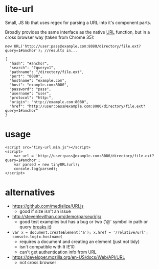 lite-url
=================

Small, JS lib that uses regex for parsing a URL into it's component parts.

Broadly provides the same interface as the native [URL](https://developer.mozilla.org/en-US/docs/Web/API/URL) function, 
but in a cross browser way (taken from Chrome 35):

    new URL('http://user:pass@example.com:8080/directory/file.ext?query=1#anchor'); //results in...
    
    {
      "hash": "#anchor",
      "search": "?query=1",
      "pathname": "/directory/file.ext",
      "port": "8080",
      "hostname": "example.com",
      "host": "example.com:8080",
      "password": "pass",
      "username": "user",
      "protocol": "http:",
      "origin": "http://example.com:8080",
      "href": "http://user:pass@example.com:8080/directory/file.ext?query=1#anchor"
    }

usage
=====

    <script src="tiny-url.min.js"></script>
    <script>
        var url = 'http://user:pass@example.com:8080/directory/file.ext?query=1#anchor';
        var parsed = new tinyURL(url);
        console.log(parsed);
    </script>

alternatives
=====

 - https://github.com/medialize/URI.js
    - good if size isn't an issue
 - http://stevenlevithan.com/demo/parseuri/js/ 
    - good test examples but has a bug or two ('@' symbol in path or query [breaks it](http://stackoverflow.com/questions/24304920/is-the-character-valid-in-a-url-after-the-hostname)) 
 - `var x = document.createElement('a'); x.href = '/relative/url'; console.log(x.hostname)` 
    - requires a document and creating an element (just not tidy)
    - isn't compatible with lt IE10
    - can't get authentication info from URL
 - https://developer.mozilla.org/en-US/docs/Web/API/URL 
    - not cross browser